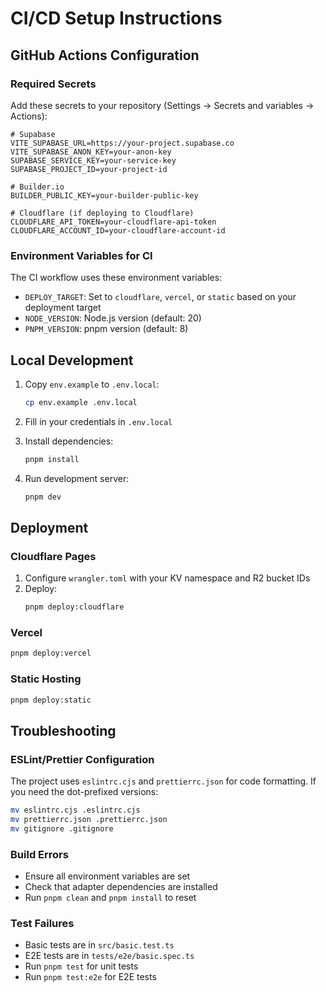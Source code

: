 # CI/CD Setup Instructions

## GitHub Actions Configuration

### Required Secrets

Add these secrets to your repository (Settings → Secrets and variables → Actions):

```
# Supabase
VITE_SUPABASE_URL=https://your-project.supabase.co
VITE_SUPABASE_ANON_KEY=your-anon-key
SUPABASE_SERVICE_KEY=your-service-key
SUPABASE_PROJECT_ID=your-project-id

# Builder.io
BUILDER_PUBLIC_KEY=your-builder-public-key

# Cloudflare (if deploying to Cloudflare)
CLOUDFLARE_API_TOKEN=your-cloudflare-api-token
CLOUDFLARE_ACCOUNT_ID=your-cloudflare-account-id
```

### Environment Variables for CI

The CI workflow uses these environment variables:

- `DEPLOY_TARGET`: Set to `cloudflare`, `vercel`, or `static` based on your deployment target
- `NODE_VERSION`: Node.js version (default: 20)
- `PNPM_VERSION`: pnpm version (default: 8)

## Local Development

1. Copy `env.example` to `.env.local`:
   ```bash
   cp env.example .env.local
   ```

2. Fill in your credentials in `.env.local`

3. Install dependencies:
   ```bash
   pnpm install
   ```

4. Run development server:
   ```bash
   pnpm dev
   ```

## Deployment

### Cloudflare Pages

1. Configure `wrangler.toml` with your KV namespace and R2 bucket IDs
2. Deploy:
   ```bash
   pnpm deploy:cloudflare
   ```

### Vercel

```bash
pnpm deploy:vercel
```

### Static Hosting

```bash
pnpm deploy:static
```

## Troubleshooting

### ESLint/Prettier Configuration

The project uses `eslintrc.cjs` and `prettierrc.json` for code formatting. If you need the dot-prefixed versions:

```bash
mv eslintrc.cjs .eslintrc.cjs
mv prettierrc.json .prettierrc.json
mv gitignore .gitignore
```

### Build Errors

- Ensure all environment variables are set
- Check that adapter dependencies are installed
- Run `pnpm clean` and `pnpm install` to reset

### Test Failures

- Basic tests are in `src/basic.test.ts`
- E2E tests are in `tests/e2e/basic.spec.ts`
- Run `pnpm test` for unit tests
- Run `pnpm test:e2e` for E2E tests
